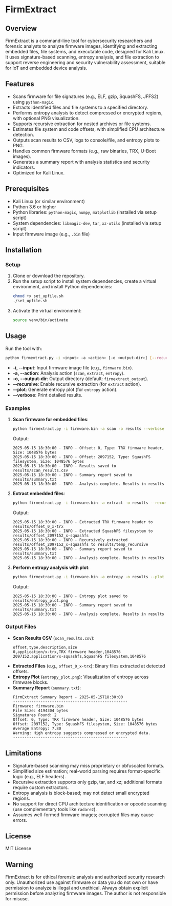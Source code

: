 # FirmExtract

## Overview
FirmExtract is a command-line tool for cybersecurity researchers and forensic analysts to analyze firmware images, identifying and extracting embedded files, file systems, and executable code, designed for Kali Linux. It uses signature-based scanning, entropy analysis, and file extraction to support reverse engineering and security vulnerability assessment, suitable for IoT and embedded device analysis.

## Features
- Scans firmware for file signatures (e.g., ELF, gzip, SquashFS, JFFS2) using `python-magic`.
- Extracts identified files and file systems to a specified directory.
- Performs entropy analysis to detect compressed or encrypted regions, with optional PNG visualization.
- Supports recursive extraction for nested archives or file systems.
- Estimates file system and code offsets, with simplified CPU architecture detection.
- Outputs scan results to CSV, logs to console/file, and entropy plots to PNG.
- Handles common firmware formats (e.g., raw binaries, TRX, U-Boot images).
- Generates a summary report with analysis statistics and security indicators.
- Optimized for Kali Linux.

## Prerequisites
- Kali Linux (or similar environment)
- Python 3.6 or higher
- Python libraries: `python-magic`, `numpy`, `matplotlib` (installed via setup script)
- System dependencies: `libmagic-dev`, `tar`, `xz-utils` (installed via setup script)
- Input firmware image (e.g., `.bin` file)

## Installation

### Setup
1. Clone or download the repository.
2. Run the setup script to install system dependencies, create a virtual environment, and install Python dependencies:
   ```bash
   chmod +x set_upfile.sh
   ./set_upfile.sh
   ```
3. Activate the virtual environment:
   ```bash
   source venv/bin/activate
   ```

## Usage
Run the tool with:
```bash
python firmextract.py -i <input> -a <action> [-o <output-dir>] [--recursive] [--plot] [--verbose]
```

- **-i, --input**: Input firmware image file (e.g., `firmware.bin`).
- **-a, --action**: Analysis action (`scan`, `extract`, `entropy`).
- **-o, --output-dir**: Output directory (default: `firmextract_output`).
- **--recursive**: Enable recursive extraction (for `extract` action).
- **--plot**: Generate entropy plot (for `entropy` action).
- **--verbose**: Print detailed results.

### Examples
1. **Scan firmware for embedded files**:
   ```bash
   python firmextract.py -i firmware.bin -a scan -o results --verbose
   ```
   Output:
   ```
   2025-05-15 18:30:00 - INFO - Offset: 0, Type: TRX firmware header, Size: 1048576 bytes
   2025-05-15 18:30:00 - INFO - Offset: 2097152, Type: SquashFS filesystem, Size: 1048576 bytes
   2025-05-15 18:30:00 - INFO - Results saved to results/scan_results.csv
   2025-05-15 18:30:00 - INFO - Summary report saved to results/summary.txt
   2025-05-15 18:30:00 - INFO - Analysis complete. Results in results
   ```

2. **Extract embedded files**:
   ```bash
   python firmextract.py -i firmware.bin -a extract -o results --recursive
   ```
   Output:
   ```
   2025-05-15 18:30:00 - INFO - Extracted TRX firmware header to results/offset_0_x-trx
   2025-05-15 18:30:00 - INFO - Extracted SquashFS filesystem to results/offset_2097152_x-squashfs
   2025-05-15 18:30:00 - INFO - Recursively extracted results/offset_2097152_x-squashfs to results/temp_recursive
   2025-05-15 18:30:00 - INFO - Summary report saved to results/summary.txt
   2025-05-15 18:30:00 - INFO - Analysis complete. Results in results
   ```

3. **Perform entropy analysis with plot**:
   ```bash
   python firmextract.py -i firmware.bin -a entropy -o results --plot
   ```
   Output:
   ```
   2025-05-15 18:30:00 - INFO - Entropy plot saved to results/entropy_plot.png
   2025-05-15 18:30:00 - INFO - Summary report saved to results/summary.txt
   2025-05-15 18:30:00 - INFO - Analysis complete. Results in results
   ```

### Output Files
- **Scan Results CSV** (`scan_results.csv`):
  ```csv
  offset,type,description,size
  0,application/x-trx,TRX firmware header,1048576
  2097152,application/x-squashfs,SquashFS filesystem,1048576
  ```
- **Extracted Files** (e.g., `offset_0_x-trx`): Binary files extracted at detected offsets.
- **Entropy Plot** (`entropy_plot.png`): Visualization of entropy across firmware blocks.
- **Summary Report** (`summary.txt`):
  ```
  FirmExtract Summary Report - 2025-05-15T18:30:00
  --------------------------------------------------
  Firmware: firmware.bin
  File Size: 4194304 bytes
  Signatures Found: 2
  Offset: 0, Type: TRX firmware header, Size: 1048576 bytes
  Offset: 2097152, Type: SquashFS filesystem, Size: 1048576 bytes
  Average Entropy: 7.80
  Warning: High entropy suggests compressed or encrypted data.
  --------------------------------------------------
  ```

## Limitations
- Signature-based scanning may miss proprietary or obfuscated formats.
- Simplified size estimation; real-world parsing requires format-specific logic (e.g., ELF headers).
- Recursive extraction supports only gzip, tar, and xz; additional formats require custom extractors.
- Entropy analysis is block-based; may not detect small encrypted regions.
- No support for direct CPU architecture identification or opcode scanning (use complementary tools like `radare2`).
- Assumes well-formed firmware images; corrupted files may cause errors.

## License
MIT License

## Warning
FirmExtract is for ethical forensic analysis and authorized security research only. Unauthorized use against firmware or data you do not own or have permission to analyze is illegal and unethical. Always obtain explicit permission before analyzing firmware images. The author is not responsible for misuse.
